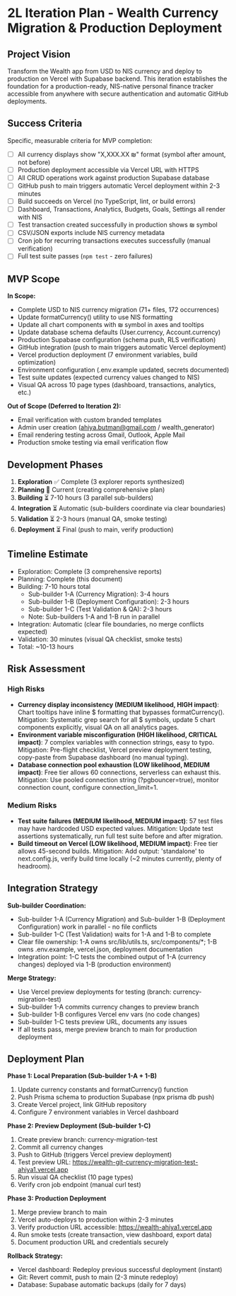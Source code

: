 # 2L Iteration Plan - Wealth Currency Migration & Production Deployment

## Project Vision
Transform the Wealth app from USD to NIS currency and deploy to production on Vercel with Supabase backend. This iteration establishes the foundation for a production-ready, NIS-native personal finance tracker accessible from anywhere with secure authentication and automatic GitHub deployments.

## Success Criteria
Specific, measurable criteria for MVP completion:
- [ ] All currency displays show "X,XXX.XX ₪" format (symbol after amount, not before)
- [ ] Production deployment accessible via Vercel URL with HTTPS
- [ ] All CRUD operations work against production Supabase database
- [ ] GitHub push to main triggers automatic Vercel deployment within 2-3 minutes
- [ ] Build succeeds on Vercel (no TypeScript, lint, or build errors)
- [ ] Dashboard, Transactions, Analytics, Budgets, Goals, Settings all render with NIS
- [ ] Test transaction created successfully in production shows ₪ symbol
- [ ] CSV/JSON exports include NIS currency metadata
- [ ] Cron job for recurring transactions executes successfully (manual verification)
- [ ] Full test suite passes (`npm test` - zero failures)

## MVP Scope
**In Scope:**
- Complete USD to NIS currency migration (71+ files, 172 occurrences)
- Update formatCurrency() utility to use NIS formatting
- Update all chart components with ₪ symbol in axes and tooltips
- Update database schema defaults (User.currency, Account.currency)
- Production Supabase configuration (schema push, RLS verification)
- GitHub integration (push to main triggers automatic Vercel deployment)
- Vercel production deployment (7 environment variables, build optimization)
- Environment configuration (.env.example updated, secrets documented)
- Test suite updates (expected currency values changed to NIS)
- Visual QA across 10 page types (dashboard, transactions, analytics, etc.)

**Out of Scope (Deferred to Iteration 2):**
- Email verification with custom branded templates
- Admin user creation (ahiya.butman@gmail.com / wealth_generator)
- Email rendering testing across Gmail, Outlook, Apple Mail
- Production smoke testing via email verification flow

## Development Phases
1. **Exploration** ✅ Complete (3 explorer reports synthesized)
2. **Planning** 🔄 Current (creating comprehensive plan)
3. **Building** ⏳ 7-10 hours (3 parallel sub-builders)
4. **Integration** ⏳ Automatic (sub-builders coordinate via clear boundaries)
5. **Validation** ⏳ 2-3 hours (manual QA, smoke testing)
6. **Deployment** ⏳ Final (push to main, verify production)

## Timeline Estimate
- Exploration: Complete (3 comprehensive reports)
- Planning: Complete (this document)
- Building: 7-10 hours total
  - Sub-builder 1-A (Currency Migration): 3-4 hours
  - Sub-builder 1-B (Deployment Configuration): 2-3 hours
  - Sub-builder 1-C (Test Validation & QA): 2-3 hours
  - Note: Sub-builders 1-A and 1-B run in parallel
- Integration: Automatic (clear file boundaries, no merge conflicts expected)
- Validation: 30 minutes (visual QA checklist, smoke tests)
- Total: ~10-13 hours

## Risk Assessment

### High Risks
- **Currency display inconsistency (MEDIUM likelihood, HIGH impact)**: Chart tooltips have inline $ formatting that bypasses formatCurrency(). Mitigation: Systematic grep search for all $ symbols, update 5 chart components explicitly, visual QA on all analytics pages.
- **Environment variable misconfiguration (HIGH likelihood, CRITICAL impact)**: 7 complex variables with connection strings, easy to typo. Mitigation: Pre-flight checklist, Vercel preview deployment testing, copy-paste from Supabase dashboard (no manual typing).
- **Database connection pool exhaustion (LOW likelihood, MEDIUM impact)**: Free tier allows 60 connections, serverless can exhaust this. Mitigation: Use pooled connection string (?pgbouncer=true), monitor connection count, configure connection_limit=1.

### Medium Risks
- **Test suite failures (MEDIUM likelihood, MEDIUM impact)**: 57 test files may have hardcoded USD expected values. Mitigation: Update test assertions systematically, run full test suite before and after migration.
- **Build timeout on Vercel (LOW likelihood, MEDIUM impact)**: Free tier allows 45-second builds. Mitigation: Add output: 'standalone' to next.config.js, verify build time locally (~2 minutes currently, plenty of headroom).

## Integration Strategy
**Sub-builder Coordination:**
- Sub-builder 1-A (Currency Migration) and Sub-builder 1-B (Deployment Configuration) work in parallel - no file conflicts
- Sub-builder 1-C (Test Validation) waits for 1-A and 1-B to complete
- Clear file ownership: 1-A owns src/lib/utils.ts, src/components/*; 1-B owns .env.example, vercel.json, deployment documentation
- Integration point: 1-C tests the combined output of 1-A (currency changes) deployed via 1-B (production environment)

**Merge Strategy:**
- Use Vercel preview deployments for testing (branch: currency-migration-test)
- Sub-builder 1-A commits currency changes to preview branch
- Sub-builder 1-B configures Vercel env vars (no code changes)
- Sub-builder 1-C tests preview URL, documents any issues
- If all tests pass, merge preview branch to main for production deployment

## Deployment Plan
**Phase 1: Local Preparation (Sub-builder 1-A + 1-B)**
1. Update currency constants and formatCurrency() function
2. Push Prisma schema to production Supabase (npx prisma db push)
3. Create Vercel project, link GitHub repository
4. Configure 7 environment variables in Vercel dashboard

**Phase 2: Preview Deployment (Sub-builder 1-C)**
1. Create preview branch: currency-migration-test
2. Commit all currency changes
3. Push to GitHub (triggers Vercel preview deployment)
4. Test preview URL: https://wealth-git-currency-migration-test-ahiya1.vercel.app
5. Run visual QA checklist (10 page types)
6. Verify cron job endpoint (manual curl test)

**Phase 3: Production Deployment**
1. Merge preview branch to main
2. Vercel auto-deploys to production within 2-3 minutes
3. Verify production URL accessible: https://wealth-ahiya1.vercel.app
4. Run smoke tests (create transaction, view dashboard, export data)
5. Document production URL and credentials securely

**Rollback Strategy:**
- Vercel dashboard: Redeploy previous successful deployment (instant)
- Git: Revert commit, push to main (2-3 minute redeploy)
- Database: Supabase automatic backups (daily for 7 days)
